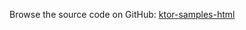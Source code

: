 [//]: # (title: Html)
[//]: # (category: samples)
[//]: # (permalink: /samples/feature/html.html)
[//]: # (caption: Example of Using Html Builders)
[//]: # (redirect_from: redirect_from)
[//]: # (- /samples/html.html: - /samples/html.html)

Browse the source code on GitHub: [ktor-samples-html](https://github.com/ktorio/ktor-samples/tree/1.3.0/feature/html-widget)
